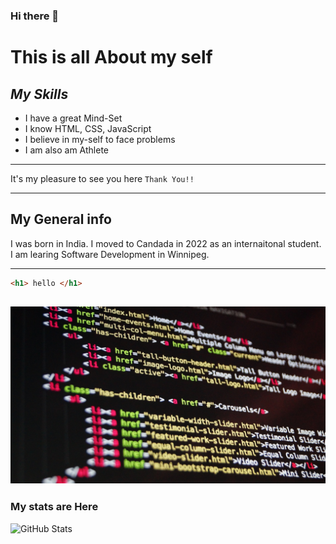 ### Hi there 👋
# **This is all About my self**
##  _My Skills_

* I have a great Mind-Set
* I know HTML, CSS, JavaScript
* I believe in my-self to face problems 
* I am also am Athlete
 ---
 It's my pleasure to see you here `Thank You!!`

 ---
 ## My General info
 
 I was born in India. I moved to Candada in 2022 as an internaitonal student. I am learing Software Development in Winnipeg.

 ---

 ```HTML
<h1> hello </h1>
 ```

 ![Image Link](https://github.com/Chamanbawa/chamanbawa/blob/main/assets/images/coding.jpg)
 ---
 ### My stats are Here

 ![GitHub Stats](https://github-readme-stats.vercel.app/api?username=Chamanbawa&theme=radical)


